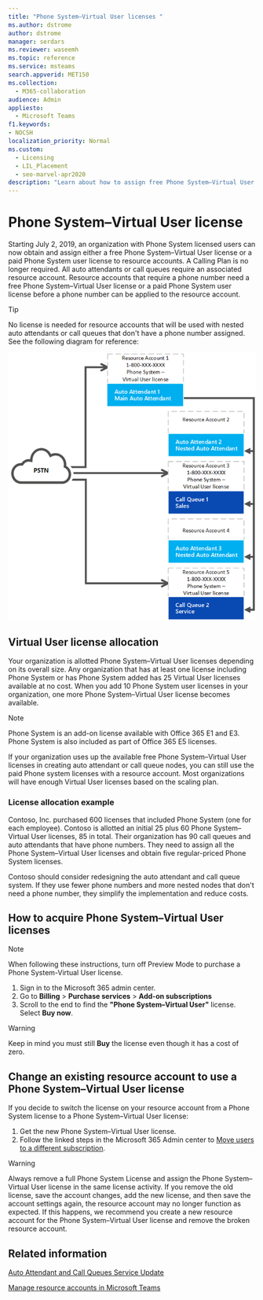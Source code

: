 ```yaml
---
title: "Phone System–Virtual User licenses "
ms.author: dstrome
author: dstrome
manager: serdars
ms.reviewer: waseemh
ms.topic: reference
ms.service: msteams
search.appverid: MET150
ms.collection: 
  - M365-collaboration
audience: Admin
appliesto: 
  - Microsoft Teams
f1.keywords:
- NOCSH
localization_priority: Normal
ms.custom: 
  - Licensing
  - LIL_Placement
  - seo-marvel-apr2020
description: "Learn about how to assign free Phone System–Virtual User license or a paid Phone System user license to resource accounts in your organization."
---
```


# Phone System–Virtual User license 

Starting July 2, 2019, an organization with Phone System licensed users can now obtain and assign either a free Phone System–Virtual User license or a paid Phone System user license to resource accounts. A Calling Plan is no longer required. All auto attendants or call queues require an associated resource account. Resource accounts that require a phone number need a free Phone System–Virtual User license or a paid Phone System user license before a phone number can be applied to the resource account.

> [!TIP]
> No license is needed for resource accounts that will be used with nested auto attendants or call queues that don't have a phone number assigned. See the following diagram for reference: 

![Virtual User licenses](../media/resource-account.png)

## Virtual User license allocation

Your organization is allotted Phone System–Virtual User licenses depending on its overall size. Any organization that has at least one license including Phone System or has Phone System added has 25 Virtual User licenses available at no cost. When you add 10 Phone System user licenses in your organization, one more Phone System–Virtual User license becomes available.

> [!NOTE]
> Phone System is an add-on license available with Office 365 E1 and E3. Phone System is also included as part of Office 365 E5 licenses.

If your organization uses up the available free Phone System–Virtual User licenses in creating auto attendant or call queue nodes, you can still use the paid Phone system licenses with a resource account. Most organizations will have enough Virtual User licenses based on the scaling plan. 

### License allocation example

Contoso, Inc. purchased 600 licenses that included Phone System (one for each employee). Contoso is allotted an initial 25 plus 60 Phone System–Virtual User licenses, 85 in total. Their organization has 90 call queues and auto attendants that have phone numbers. They need to assign all the Phone System–Virtual User licenses and obtain five regular-priced Phone System licenses. 

Contoso should consider redesigning the auto attendant and call queue system. If they use fewer phone numbers and more nested nodes that don't need a phone number, they simplify the implementation and reduce costs. 

## How to acquire Phone System–Virtual User licenses 

> [!NOTE] 
> When following these instructions, turn off Preview Mode to purchase a Phone System-Virtual User license.

1. Sign in to the Microsoft 365 admin center.
2. Go to **Billing** > **Purchase services** > **Add-on subscriptions**
3. Scroll to the end to find the **"Phone System–Virtual User"** license. Select **Buy now**.

> [!WARNING]
> Keep in mind you must still  **Buy** the license even though it has a cost of zero. 

## Change an existing resource account to use a Phone System–Virtual User license

If you decide to switch the license on your resource account from a Phone System license to a Phone System–Virtual User license: 

1. Get the new Phone System–Virtual User license. 
2. Follow the linked steps in the Microsoft 365 Admin center to [Move users to a different subscription](https://docs.microsoft.com/office365/admin/subscriptions-and-billing/assign-licenses-to-users?redirectSourcePath=%252farticle%252f997596b5-4173-4627-b915-36abac6786dc&view=o365-worldwide#move-users-to-a-different-subscription). 

> [!WARNING]
> Always remove a full Phone System License and assign the Phone System–Virtual User license in the same license activity. If you remove the old license, save the account changes, add the new license, and then save the account settings again, the resource account may no longer function as expected. If this happens, we recommend you create a new resource account for the Phone System–Virtual User license and remove the broken resource account. 

## Related information

[Auto Attendant and Call Queues Service Update](https://techcommunity.microsoft.com/t5/Microsoft-Teams-Blog/Auto-Attendant-and-Call-Queues-Service-Update/ba-p/564521)

[Manage resource accounts in Microsoft Teams](../manage-resource-accounts.md)
